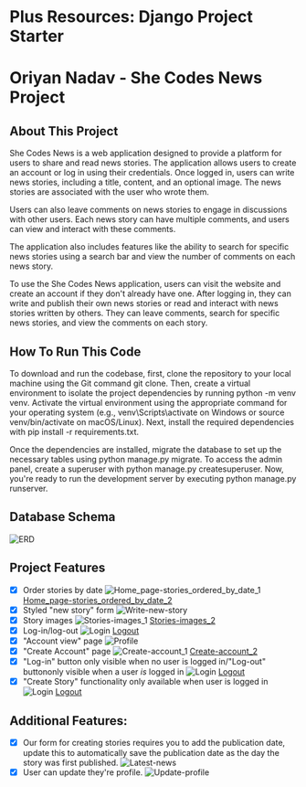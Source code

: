 # Plus Resources: Django Project Starter

# Oriyan Nadav - She Codes News Project

## About This Project
She Codes News is a web application designed to provide a platform for users to share and read news stories. The application allows users to create an account or log in using their credentials. Once logged in, users can write news stories, including a title, content, and an optional image. The news stories are associated with the user who wrote them.

Users can also leave comments on news stories to engage in discussions with other users. Each news story can have multiple comments, and users can view and interact with these comments.

The application also includes features like the ability to search for specific news stories using a search bar and view the number of comments on each news story.

To use the She Codes News application, users can visit the website and create an account if they don't already have one. After logging in, they can write and publish their own news stories or read and interact with news stories written by others. They can leave comments, search for specific news stories, and view the comments on each story.

## How To Run This Code
To download and run the codebase, first, clone the repository to your local machine using the Git command git clone. Then, create a virtual environment to isolate the project dependencies by running python -m venv venv. Activate the virtual environment using the appropriate command for your operating system (e.g., venv\Scripts\activate on Windows or source venv/bin/activate on macOS/Linux). Next, install the required dependencies with pip install -r requirements.txt.

Once the dependencies are installed, migrate the database to set up the necessary tables using python manage.py migrate. To access the admin panel, create a superuser with python manage.py createsuperuser. Now, you're ready to run the development server by executing python manage.py runserver.

## Database Schema
![ERD](screenshots/ERD.png)

## Project Features
- [x] Order stories by date
    ![Home_page-stories_ordered_by_date_1](she_codes_news/screenshots/home-page-screenshot1.png)
     [Home_page-stories_ordered_by_date_2](screenshots/home-page-screenshot2.png)
- [x] Styled "new story" form
    ![Write-new-story](screenshots/write-new-story.png)
- [x] Story images
    ![Stories-images_1](screenshots/home-page-screenshot3.png)
     [Stories-images_2](screenshots/home-page-screenshot4.png)
- [x] Log-in/log-out
    ![Login](screenshots/login.png)
     [Logout](screenshots/logout.png)
- [x] "Account view" page
    ![Profile](screenshots/profile.png)
- [x] "Create Account" page
    ![Create-account_1](screenshots/create-account1.png)
     [Create-account_2](screenshots/create-account1.png)
- [x] "Log-in" button only visible when no user is logged in/"Log-out" buttononly visible when a user *is* logged in
    ![Login](screenshots/login.png)
     [Logout](screenshots/logout.png)
- [x] "Create Story" functionality only available when user is  logged in
    ![Login](screenshots/login.png)
     [Logout](screenshots/logout.png)

## Additional Features:
- [x] Our form for creating stories requires you to add the publication date, update this to automatically save the publication date as the day the story was first published.
    ![Latest-news](screenshots/latest-news.png)
- [x] User can update they're profile.
    ![Update-profile](screenshots/update-profile.png)
